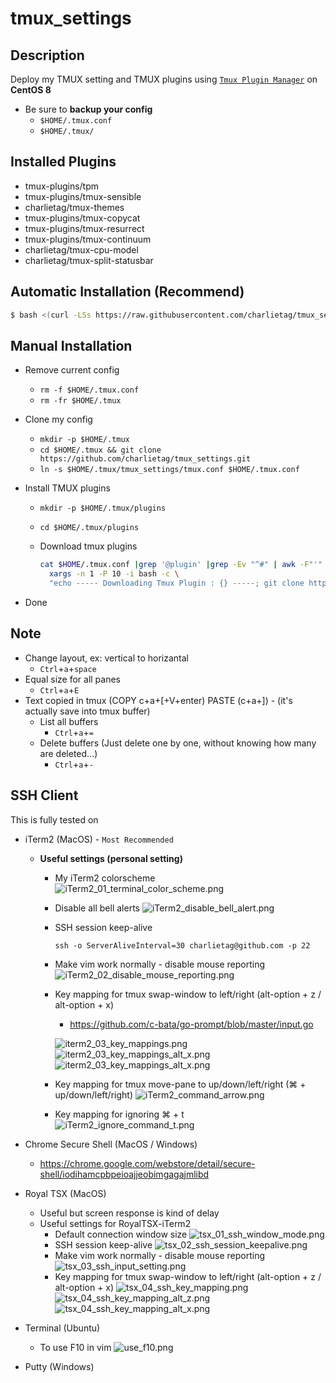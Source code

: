 # tmux_settings

## Description

Deploy my TMUX setting and TMUX plugins using [``Tmux Plugin Manager``](https://github.com/tmux-plugins/tpm) on **CentOS 8**

* Be sure to **backup your config**
  * `$HOME/.tmux.conf`
  * `$HOME/.tmux/`

## Installed Plugins

* tmux-plugins/tpm
* tmux-plugins/tmux-sensible
* charlietag/tmux-themes
* tmux-plugins/tmux-copycat
* tmux-plugins/tmux-resurrect
* tmux-plugins/tmux-continuum
* charlietag/tmux-cpu-model
* charlietag/tmux-split-statusbar

## Automatic Installation (Recommend)

```bash
$ bash <(curl -LSs https://raw.githubusercontent.com/charlietag/tmux_settings/master/utils/install.sh)
```

## Manual Installation

* Remove current config
  * `rm -f $HOME/.tmux.conf`
  * `rm -fr $HOME/.tmux`

* Clone my config
  * `mkdir -p $HOME/.tmux`
  * `cd $HOME/.tmux && git clone https://github.com/charlietag/tmux_settings.git`
  * `ln -s $HOME/.tmux/tmux_settings/tmux.conf $HOME/.tmux.conf`

* Install TMUX plugins
  * `mkdir -p $HOME/.tmux/plugins`
  * `cd $HOME/.tmux/plugins`
  * Download tmux plugins

    ```bash
    cat $HOME/.tmux.conf |grep '@plugin' |grep -Ev "^#" | awk -F"'" '{print $2}' | \
      xargs -n 1 -P 10 -i bash -c \
      "echo ----- Downloading Tmux Plugin : {} -----; git clone https://github.com/{}.git; echo "
    ```

* Done

## Note

* Change layout, ex: vertical to horizantal
  * `Ctrl`+`a`+`space`
* Equal size for all panes
  * `Ctrl`+`a`+`E`
* Text copied in tmux (COPY c+a+[+V+enter) PASTE (c+a+]) - (it's actually save into tmux buffer)
  * List all buffers
    * `Ctrl`+`a`+`=`
  * Delete buffers (Just delete one by one, without knowing how many are deleted...)
    * `Ctrl`+`a`+`-`

## SSH Client

This is fully tested on

* iTerm2 (MacOS) - `Most Recommended`
  * **Useful settings (personal setting)**
    * My iTerm2 colorscheme
      ![iTerm2_01_terminal_color_scheme.png](https://raw.githubusercontent.com/charlietag/github_share_folder/master/doc_images/tmux_settings/iTerm2/iTerm2_01_terminal_color_scheme.png)

    * Disable all bell alerts
      ![iTerm2_disable_bell_alert.png](https://raw.githubusercontent.com/charlietag/github_share_folder/master/doc_images/tmux_settings/iTerm2/iTerm2_disable_bell_alert.png)

    * SSH session keep-alive

      `ssh -o ServerAliveInterval=30 charlietag@github.com -p 22`

    * Make vim work normally - disable mouse reporting
      ![iTerm2_02_disable_mouse_reporting.png](https://raw.githubusercontent.com/charlietag/github_share_folder/master/doc_images/tmux_settings/iTerm2/iTerm2_02_disable_mouse_reporting.png)
    * Key mapping for tmux swap-window to left/right (alt-option + z / alt-option + x)
      * https://github.com/c-bata/go-prompt/blob/master/input.go

      ![iterm2_03_key_mappings.png](https://raw.githubusercontent.com/charlietag/github_share_folder/master/doc_images/tmux_settings/iTerm2/iterm2_03_key_mappings.png)
      ![iterm2_03_key_mappings_alt_x.png](https://raw.githubusercontent.com/charlietag/github_share_folder/master/doc_images/tmux_settings/iTerm2/iterm2_03_key_mappings_alt_z.png)
      ![iterm2_03_key_mappings_alt_x.png](https://raw.githubusercontent.com/charlietag/github_share_folder/master/doc_images/tmux_settings/iTerm2/iterm2_03_key_mappings_alt_x.png)

    * Key mapping for tmux move-pane to up/down/left/right (⌘ + up/down/left/right)
      ![iTerm2_command_arrow.png](https://raw.githubusercontent.com/charlietag/github_share_folder/master/doc_images/tmux_settings/iTerm2/iTerm2_command_arrow.png)

    * Key mapping for ignoring ⌘ + t
      ![iTerm2_ignore_command_t.png](https://raw.githubusercontent.com/charlietag/github_share_folder/master/doc_images/tmux_settings/iTerm2/iTerm2_ignore_command_t.png)


* Chrome Secure Shell (MacOS / Windows)
  * https://chrome.google.com/webstore/detail/secure-shell/iodihamcpbpeioajjeobimgagajmlibd

* Royal TSX (MacOS)
  * Useful but screen response is kind of delay
  * Useful settings for RoyalTSX-iTerm2
    * Default connection window size
      ![tsx_01_ssh_window_mode.png](https://raw.githubusercontent.com/charlietag/github_share_folder/master/doc_images/tmux_settings/iTerm2/tsx_01_ssh_window_mode.png)
    * SSH session keep-alive
      ![tsx_02_ssh_session_keepalive.png](https://raw.githubusercontent.com/charlietag/github_share_folder/master/doc_images/tmux_settings/iTerm2/tsx_02_ssh_session_keepalive.png)
    * Make vim work normally - disable mouse reporting
      ![tsx_03_ssh_input_setting.png](https://raw.githubusercontent.com/charlietag/github_share_folder/master/doc_images/tmux_settings/iTerm2/tsx_03_ssh_input_setting.png)
    * Key mapping for tmux swap-window to left/right (alt-option + z / alt-option + x)
      ![tsx_04_ssh_key_mapping.png](https://raw.githubusercontent.com/charlietag/github_share_folder/master/doc_images/tmux_settings/iTerm2/tsx_04_ssh_key_mapping.png)
      ![tsx_04_ssh_key_mapping_alt_z.png](https://raw.githubusercontent.com/charlietag/github_share_folder/master/doc_images/tmux_settings/iTerm2/tsx_04_ssh_key_mapping_alt_z.png)
      ![tsx_04_ssh_key_mapping_alt_x.png](https://raw.githubusercontent.com/charlietag/github_share_folder/master/doc_images/tmux_settings/iTerm2/tsx_04_ssh_key_mapping_alt_x.png)

* Terminal (Ubuntu)
  * To use F10 in vim
    ![use_f10.png](https://raw.githubusercontent.com/charlietag/github_share_folder/master/doc_images/tmux_settings/ubuntu/use_f10.png)

* Putty (Windows)

